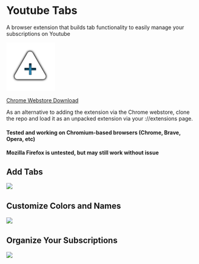 # Youtube Tabs
A browser extension that builds tab functionality to easily manage your subscriptions on Youtube

![](icon.png)

[Chrome Webstore Download](https://chrome.google.com/webstore/detail/subscription-folders-for/jfdifkfmidcljpedkckpampdeffhlfhn)

As an alternative to adding the extension via the Chrome webstore, clone the repo and load it as an unpacked extension via your ://extensions page.

#### Tested and working on Chromium-based browsers (Chrome, Brave, Opera, etc)
#### Mozilla Firefox is untested, but may still work without issue

## Add Tabs
![](https://i.imgur.com/pP4UMRx.gif)

## Customize Colors and Names
![](https://i.imgur.com/kkcO61I.gif)

## Organize Your Subscriptions
![](https://i.imgur.com/IqTzINv.gif)
